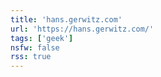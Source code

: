 ```yaml
---
title: 'hans.gerwitz.com'
url: 'https://hans.gerwitz.com/'
tags: ['geek']
nsfw: false
rss: true
---
```

